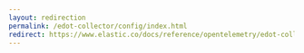 ```yaml
---
layout: redirection
permalink: /edot-collector/config/index.html
redirect: https://www.elastic.co/docs/reference/opentelemetry/edot-collector/config/index.html
---
```

